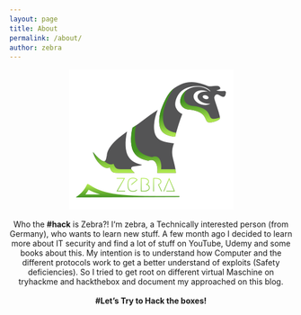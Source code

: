 ```yaml
---
layout: page
title: About
permalink: /about/
author: zebra
---
```

<center><p><img src="/images/logo.png" /></p></center>

<div align="center">
Who the <b>#hack</b> is Zebra?!  
I‘m zebra, a Technically interested person (from Germany), who wants to learn new stuff. A few month ago I decided to learn more about IT security and find a lot of stuff on YouTube, Udemy and some books about this. My intention is to understand how Computer and the different protocols work to get a better understand of exploits (Safety deficiencies).
So I tried to get root on different virtual Maschine on tryhackme and hackthebox and document my approached on this blog.
<br>
<br>
<b>#Let’s Try to Hack the boxes!</b> 

<center><p><script src="https://tryhackme.com/badge/191724"></script></p></center>

</div>

